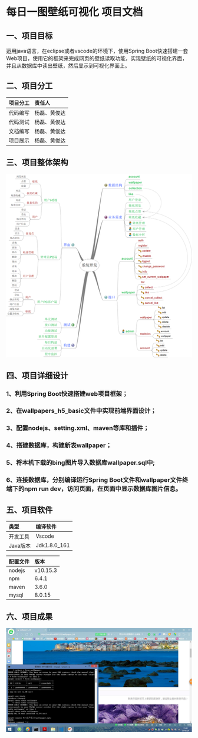 # 每日一图壁纸可视化 项目文档
## 一、项目目标
运用java语言，在eclipse或者vscode的环境下，使用Spring Boot快速搭建一套Web项目，使用它的框架来完成网页的壁纸读取功能，实现壁纸的可视化界面，并且从数据库中读出壁纸，然后显示到可视化界面上。

## 二、项目分工
|项目分工|责任人|
|:---|:---|
|代码编写| 杨磊、黄俊达|
|代码测试| 杨磊、黄俊达|
|文档编写| 杨磊、黄俊达|
|项目展示| 杨磊、黄俊达|

## 三、项目整体架构
![image loading failed](https://github.com/hjdteam/Document_base/blob/master/image_result/%E7%B3%BB%E7%BB%9F%E8%AE%BE%E8%AE%A1.png)

## 四、项目详细设计
### 1、利用Spring Boot快速搭建web项目框架；
### 2、在wallpapers_h5_basic文件中实现前端界面设计；
### 3、配置nodejs、setting.xml、maven等库和插件；
### 4、搭建数据库，构建新表wallpaper；
### 5、将本机下载的bing图片导入数据库wallpaper.sql中;
### 6、连接数据库，分别编译运行Spring Boot文件和wallpaper文件终端下的npm run dev，访问页面，在页面中显示数据库图片信息。

## 五、项目软件
|类型|编译软件|
|:---|:---|
|开发工具|Vscode|
|Java版本|Jdk1.8.0_161|

|配置文件|版本|
|:---|:---|
|nodejs|v10.15.3|
|npm|6.4.1|
|maven|3.6.0|
|mysql|8.0.15|

## 六、项目成果
![image loading failed](https://github.com/hjdteam/Document_base/blob/master/image_result/page.jpg)

